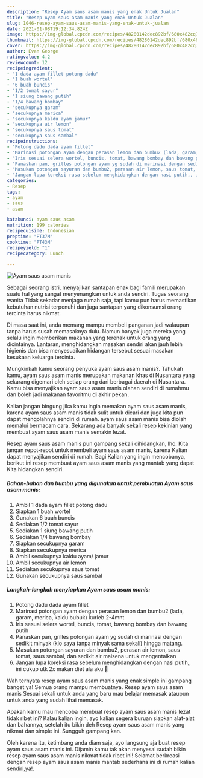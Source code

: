 ```yaml
---
description: "Resep Ayam saus asam manis yang enak Untuk Jualan"
title: "Resep Ayam saus asam manis yang enak Untuk Jualan"
slug: 1046-resep-ayam-saus-asam-manis-yang-enak-untuk-jualan
date: 2021-01-08T19:12:34.824Z
image: https://img-global.cpcdn.com/recipes/48280142dec892bf/680x482cq70/ayam-saus-asam-manis-foto-resep-utama.jpg
thumbnail: https://img-global.cpcdn.com/recipes/48280142dec892bf/680x482cq70/ayam-saus-asam-manis-foto-resep-utama.jpg
cover: https://img-global.cpcdn.com/recipes/48280142dec892bf/680x482cq70/ayam-saus-asam-manis-foto-resep-utama.jpg
author: Evan George
ratingvalue: 4.2
reviewcount: 12
recipeingredient:
- "1 dada ayam fillet potong dadu"
- "1 buah wortel"
- "6 buah buncis"
- "1/2 tomat sayur"
- "1 siung bawang putih"
- "1/4 bawang bombay"
- "secukupnya garam"
- "secukupnya merica"
- "secukupnya kaldu ayam jamur"
- "secukupnya air lemon"
- "secukupnya saus tomat"
- "secukupnya saus sambal"
recipeinstructions:
- "Potong dadu dada ayam fillet"
- "Marinasi potongan ayam dengan perasan lemon dan bumbu2 (lada, garam, merica, kaldu bubuk) kurleb 2-4mnt"
- "Iris sesuai selera wortel, buncis, tomat, bawang bombay dan bawang putih"
- "Panaskan pan, grilles potongan ayam yg sudah di marinasi dengan sedikit minyak (klo saya tanpa minyak sama sekali) hingga matang."
- "Masukan potongan sayuran dan bumbu2, perasan air lemon, saus tomat, saus sambal, dan sedikit air maisena untuk mengentalkan"
- "Jangan lupa koreksi rasa sebelum menghidangkan dengan nasi putih,, ini cukup utk 2x makan diet ala aku 🥰"
categories:
- Resep
tags:
- ayam
- saus
- asam

katakunci: ayam saus asam 
nutrition: 199 calories
recipecuisine: Indonesian
preptime: "PT37M"
cooktime: "PT43M"
recipeyield: "1"
recipecategory: Lunch

---
```



![Ayam saus asam manis](https://img-global.cpcdn.com/recipes/48280142dec892bf/680x482cq70/ayam-saus-asam-manis-foto-resep-utama.jpg)

Sebagai seorang istri, menyajikan santapan enak bagi famili merupakan suatu hal yang sangat menyenangkan untuk anda sendiri. Tugas seorang  wanita Tidak sekadar menjaga rumah saja, tapi kamu pun harus memastikan kebutuhan nutrisi terpenuhi dan juga santapan yang dikonsumsi orang tercinta harus nikmat.

Di masa  saat ini, anda memang mampu membeli panganan jadi walaupun tanpa harus susah memasaknya dulu. Namun banyak juga mereka yang selalu ingin memberikan makanan yang terenak untuk orang yang dicintainya. Lantaran, menghidangkan masakan sendiri akan jauh lebih higienis dan bisa menyesuaikan hidangan tersebut sesuai masakan kesukaan keluarga tercinta. 



Mungkinkah kamu seorang penyuka ayam saus asam manis?. Tahukah kamu, ayam saus asam manis merupakan makanan khas di Nusantara yang sekarang digemari oleh setiap orang dari berbagai daerah di Nusantara. Kamu bisa menyajikan ayam saus asam manis olahan sendiri di rumahmu dan boleh jadi makanan favoritmu di akhir pekan.

Kalian jangan bingung jika kamu ingin memakan ayam saus asam manis, karena ayam saus asam manis tidak sulit untuk dicari dan juga kita pun dapat mengolahnya sendiri di rumah. ayam saus asam manis bisa diolah memalui bermacam cara. Sekarang ada banyak sekali resep kekinian yang membuat ayam saus asam manis semakin lezat.

Resep ayam saus asam manis pun gampang sekali dihidangkan, lho. Kita jangan repot-repot untuk membeli ayam saus asam manis, karena Kalian dapat menyajikan sendiri di rumah. Bagi Kalian yang ingin mencobanya, berikut ini resep membuat ayam saus asam manis yang mantab yang dapat Kita hidangkan sendiri.

<!--inarticleads1-->

##### Bahan-bahan dan bumbu yang digunakan untuk pembuatan Ayam saus asam manis:

1. Ambil 1 dada ayam fillet potong dadu
1. Siapkan 1 buah wortel
1. Gunakan 6 buah buncis
1. Sediakan 1/2 tomat sayur
1. Sediakan 1 siung bawang putih
1. Sediakan 1/4 bawang bombay
1. Siapkan secukupnya garam
1. Siapkan secukupnya merica
1. Ambil secukupnya kaldu ayam/ jamur
1. Ambil secukupnya air lemon
1. Sediakan secukupnya saus tomat
1. Gunakan secukupnya saus sambal




<!--inarticleads2-->

##### Langkah-langkah menyiapkan Ayam saus asam manis:

1. Potong dadu dada ayam fillet
1. Marinasi potongan ayam dengan perasan lemon dan bumbu2 (lada, garam, merica, kaldu bubuk) kurleb 2-4mnt
1. Iris sesuai selera wortel, buncis, tomat, bawang bombay dan bawang putih
1. Panaskan pan, grilles potongan ayam yg sudah di marinasi dengan sedikit minyak (klo saya tanpa minyak sama sekali) hingga matang.
1. Masukan potongan sayuran dan bumbu2, perasan air lemon, saus tomat, saus sambal, dan sedikit air maisena untuk mengentalkan
1. Jangan lupa koreksi rasa sebelum menghidangkan dengan nasi putih,, ini cukup utk 2x makan diet ala aku 🥰




Wah ternyata resep ayam saus asam manis yang enak simple ini gampang banget ya! Semua orang mampu membuatnya. Resep ayam saus asam manis Sesuai sekali untuk anda yang baru mau belajar memasak ataupun untuk anda yang sudah lihai memasak.

Apakah kamu mau mencoba membuat resep ayam saus asam manis lezat tidak ribet ini? Kalau kalian ingin, ayo kalian segera buruan siapkan alat-alat dan bahannya, setelah itu bikin deh Resep ayam saus asam manis yang nikmat dan simple ini. Sungguh gampang kan. 

Oleh karena itu, ketimbang anda diam saja, ayo langsung aja buat resep ayam saus asam manis ini. Dijamin kamu tak akan menyesal sudah bikin resep ayam saus asam manis nikmat tidak ribet ini! Selamat berkreasi dengan resep ayam saus asam manis mantab sederhana ini di rumah kalian sendiri,ya!.


